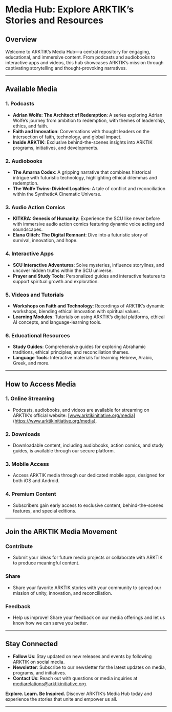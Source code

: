 # **Media Hub: Explore ARKTIK’s Stories and Resources**

## **Overview**

Welcome to ARKTIK’s Media Hub—a central repository for engaging, educational, and immersive content. From podcasts and audiobooks to interactive apps and videos, this hub showcases ARKTIK’s mission through captivating storytelling and thought-provoking narratives.

---

## **Available Media**

### **1. Podcasts**
- **Adrian Wolfe: The Architect of Redemption**: A series exploring Adrian Wolfe’s journey from ambition to redemption, with themes of leadership, ethics, and faith.
- **Faith and Innovation**: Conversations with thought leaders on the intersection of faith, technology, and global impact.
- **Inside ARKTIK**: Exclusive behind-the-scenes insights into ARKTIK programs, initiatives, and developments.

### **2. Audiobooks**
- **The Amarna Codex**: A gripping narrative that combines historical intrigue with futuristic technology, highlighting ethical dilemmas and redemption.
- **The Wolfe Twins: Divided Loyalties**: A tale of conflict and reconciliation within the SyntheticA Cinematic Universe.

### **3. Audio Action Comics**
- **KITKRA: Genesis of Humanity**: Experience the SCU like never before with immersive audio action comics featuring dynamic voice acting and soundscapes.
- **Elana Glitch: The Digital Remnant**: Dive into a futuristic story of survival, innovation, and hope.

### **4. Interactive Apps**
- **SCU Interactive Adventures**: Solve mysteries, influence storylines, and uncover hidden truths within the SCU universe.
- **Prayer and Study Tools**: Personalized guides and interactive features to support spiritual growth and exploration.

### **5. Videos and Tutorials**
- **Workshops on Faith and Technology**: Recordings of ARKTIK’s dynamic workshops, blending ethical innovation with spiritual values.
- **Learning Modules**: Tutorials on using ARKTIK’s digital platforms, ethical AI concepts, and language-learning tools.

### **6. Educational Resources**
- **Study Guides**: Comprehensive guides for exploring Abrahamic traditions, ethical principles, and reconciliation themes.
- **Language Tools**: Interactive materials for learning Hebrew, Arabic, Greek, and more.

---

## **How to Access Media**

### **1. Online Streaming**
- Podcasts, audiobooks, and videos are available for streaming on ARKTIK’s official website: [www.arktikinitiative.org/media](https://www.arktikinitiative.org/media).

### **2. Downloads**
- Downloadable content, including audiobooks, action comics, and study guides, is available through our secure platform.

### **3. Mobile Access**
- Access ARKTIK media through our dedicated mobile apps, designed for both iOS and Android.

### **4. Premium Content**
- Subscribers gain early access to exclusive content, behind-the-scenes features, and special editions.

---

## **Join the ARKTIK Media Movement**

### **Contribute**
- Submit your ideas for future media projects or collaborate with ARKTIK to produce meaningful content.

### **Share**
- Share your favorite ARKTIK stories with your community to spread our mission of unity, innovation, and reconciliation.

### **Feedback**
- Help us improve! Share your feedback on our media offerings and let us know how we can serve you better.

---

## **Stay Connected**

- **Follow Us**: Stay updated on new releases and events by following ARKTIK on social media.
- **Newsletter**: Subscribe to our newsletter for the latest updates on media, programs, and initiatives.
- **Contact Us**: Reach out with questions or media inquiries at [mediarelations@arktikinitiative.org](mailto:mediarelations@arktikinitiative.org).

**Explore. Learn. Be Inspired.** Discover ARKTIK’s Media Hub today and experience the stories that unite and empower us all.

---
